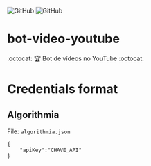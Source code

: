 ![GitHub](https://img.shields.io/github/license/Tarcisio20/bot-video-youtube) ![GitHub](https://img.shields.io/badge/Tarcisio%20Silva-Bot%20Video%20YouTube-yellow)
# bot-video-youtube
:octocat: :trophy:  Bot de vídeos no YouTube :octocat:

# Credentials format

## Algorithmia

File: `algorithmia.json`

```
{
    "apiKey":"CHAVE_API"
}
```
